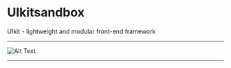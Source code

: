 # UIkitsandbox
UIkit - lightweight and modular front-end framework
***
![Alt Text](https://github.com/ofuen/UIkitsandbox/blob/master/screenshot/2018-11-26_21-35-45.gif)
***
